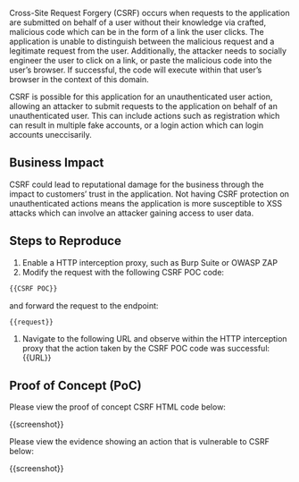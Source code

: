 Cross-Site Request Forgery (CSRF) occurs when requests to the application are submitted on behalf of a user without their knowledge via crafted, malicious code which can be in the form of a link the user clicks. The application is unable to distinguish between the malicious request and a legitimate request from the user. Additionally, the attacker needs to socially engineer the user to click on a link, or paste the malicious code into the user’s browser. If successful, the code will execute within that user’s browser in the context of this domain.

CSRF is possible for this application for an unauthenticated user action, allowing an attacker to submit requests to the application on behalf of an unauthenticated user. This can include actions such as registration which can result in multiple fake accounts, or a login action which can login accounts uneccisarily.

## Business Impact

CSRF could lead to reputational damage for the business through the impact to customers’ trust in the application. Not having CSRF protection on unauthenticated actions means the application is more susceptible to XSS attacks which can involve an attacker gaining access to user data.

## Steps to Reproduce

1. Enable a HTTP interception proxy, such as Burp Suite or OWASP ZAP
1. Modify the request with the following CSRF POC code:

```HTML
{{CSRF POC}}
```

 and forward the request to the endpoint:

```HTTP
{{request}}
```

1. Navigate to the following URL and observe within the HTTP interception proxy that the action taken by the CSRF POC code was successful: {{URL}}

## Proof of Concept (PoC)

Please view the proof of concept CSRF HTML code below:

{{screenshot}}

Please view the evidence showing an action that is vulnerable to CSRF below:

{{screenshot}}
